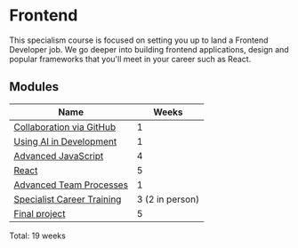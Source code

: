 # Frontend

This specialism course is focused on setting you up to land a Frontend Developer job. We go deeper into building frontend applications, design and popular frameworks that you'll meet in your career such as React.

## Modules

| Name                                                                                    | Weeks           |
| --------------------------------------------------------------------------------------- | --------------- |
| [Collaboration via GitHub](../../shared-modules/collaboration-via-github/README.md)     | 1               |
| [Using AI in Development](../../shared-modules/using-ai-in-development/README.md)       | 1               |
| [Advanced JavaScript](./advanced-javascript/README.md)                                  | 4               |
| [React](./react/README.md)                                                              | 5               |
| [Advanced Team Processes](../../shared-modules/advanced-team-processes/README.md)       | 1               |
| [Specialist Career Training](../../shared-modules/specialist-career-training/README.md) | 3 (2 in person) |
| [Final project](./final-project/README.md)                                              | 5               |

Total: 19 weeks
